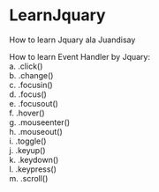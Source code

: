 # LearnJquary
How to learn Jquary ala Juandisay <br />

How to learn Event Handler by Jquary: <br />
 a. .click() <br />
 b. .change() <br />
 c. .focusin() <br />
 d. .focus() <br />
 e. .focusout() <br />
 f. .hover() <br />
 g. .mouseenter() <br />
 h. .mouseout() <br />
 i. .toggle() <br />
 j. .keyup() <br />
 k. .keydown() <br />
 l. .keypress() <br />
 m. .scroll() <br />
